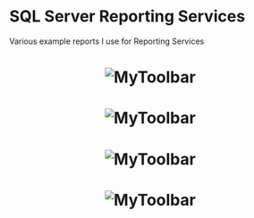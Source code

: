 # SQL Server Reporting Services
Various example reports I use for Reporting Services


<h1 align="center">
  <img src="Images/toolbar.png" alt="MyToolbar" />
</h1>

<h1 align="center">
  <img src="Images/toolbar.png" alt="MyToolbar" />
</h1>

<h1 align="center">
  <img src="Images/toolbar.png" alt="MyToolbar" />
</h1>

<h1 align="center">
  <img src="Images/toolbar.png" alt="MyToolbar" />
</h1>
